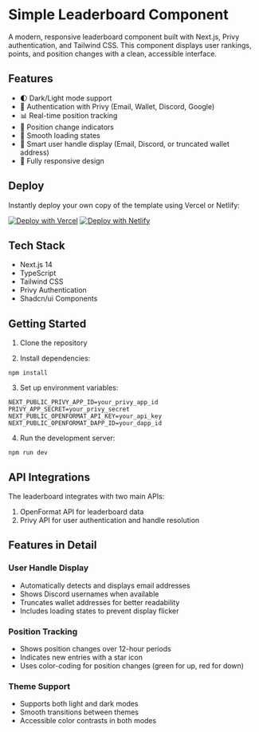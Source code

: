 # Simple Leaderboard Component

A modern, responsive leaderboard component built with Next.js, Privy authentication, and Tailwind CSS. This component displays user rankings, points, and position changes with a clean, accessible interface.

## Features

- 🌓 Dark/Light mode support
- 🔐 Authentication with Privy (Email, Wallet, Discord, Google)
- 📊 Real-time position tracking
- 🔄 Position change indicators
- 💫 Smooth loading states
- 👤 Smart user handle display (Email, Discord, or truncated wallet address)
- 📱 Fully responsive design

## Deploy
Instantly deploy your own copy of the template using Vercel or Netlify:

[![Deploy with Vercel](https://vercel.com/button)](https://vercel.com/new/clone?repository-url=https%3A%2F%2Fgithub.com%2Fopen-format%2Fsimple-leaderboard&env=NEXT_PUBLIC_OPENFORMAT_API_KEY,NEXT_PUBLIC_OPENFORMAT_DAPP_ID,NEXT_PUBLIC_PRIVY_APP_ID,PRIVY_APP_SECRET) [![Deploy with Netlify](https://www.netlify.com/img/deploy/button.svg)](https://app.netlify.com/start/deploy?repository=https://github.com/open-format/simple-leaderboard)

## Tech Stack

- Next.js 14
- TypeScript
- Tailwind CSS
- Privy Authentication
- Shadcn/ui Components

## Getting Started

1. Clone the repository

2. Install dependencies:
```
npm install
```

3. Set up environment variables:
```
NEXT_PUBLIC_PRIVY_APP_ID=your_privy_app_id
PRIVY_APP_SECRET=your_privy_secret
NEXT_PUBLIC_OPENFORMAT_API_KEY=your_api_key
NEXT_PUBLIC_OPENFORMAT_DAPP_ID=your_dapp_id
```

4. Run the development server:
```
npm run dev
```

## API Integrations

The leaderboard integrates with two main APIs:

1. OpenFormat API for leaderboard data
2. Privy API for user authentication and handle resolution

## Features in Detail

### User Handle Display

- Automatically detects and displays email addresses
- Shows Discord usernames when available
- Truncates wallet addresses for better readability
- Includes loading states to prevent display flicker

### Position Tracking
- Shows position changes over 12-hour periods
- Indicates new entries with a star icon
- Uses color-coding for position changes (green for up, red for down)

### Theme Support
- Supports both light and dark modes
- Smooth transitions between themes
- Accessible color contrasts in both modes

